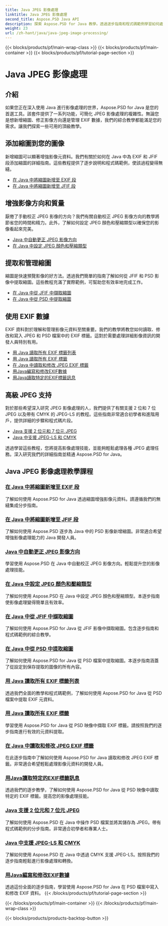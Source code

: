 ```yaml
---
title: Java JPEG 影像處理
linktitle: Java JPEG 影像處理
second_title: Aspose.PSD Java API
description: 探索 Aspose.PSD for Java 教學。透過逐步指南和程式碼範例學習如何處理 EXIF、JFIF、JPEG 等。
weight: 23
url: /zh-hant/java/java-jpeg-image-processing/
---
```


{{< blocks/products/pf/main-wrap-class >}}
{{< blocks/products/pf/main-container >}}
{{< blocks/products/pf/tutorial-page-section >}}

# Java JPEG 影像處理


## 介紹

如果您正在深入使用 Java 進行影像處理的世界，Aspose.PSD for Java 是您的首選工具。該套件提供了一系列功能，可簡化 JPEG 影像處理的複雜性。無論您是想新增縮圖、修正影像方向還是管理 EXIF 數據，我們的綜合教學都能滿足您的需求。讓我們探索一些可用的頂級教學。

## 添加縮圖到您的圖像

新增縮圖可以顯著增強影像元資料。我們有關於如何在 Java 中為 EXIF 和 JFIF 段添加縮圖的詳細指南。這些教程提供了逐步說明和程式碼範例，使該過程變得無縫。

- [在 Java 中將縮圖新增至 EXIF 段](./add-thumbnail-to-exif-segment-java/)
- [在 Java 中將縮圖新增至 JFIF 段](./add-thumbnail-to-jfif-segment-java/)

## 增強影像方向和質量

厭倦了手動校正 JPEG 影像的方向？我們有關自動校正 JPEG 影像方向的教學將節省您的時間和精力。此外，了解如何設定 JPEG 顏色和壓縮類型以確保您的影像看起來完美。

- [Java 中自動更正 JPEG 影像方向](./auto-correct-jpeg-image-orientation-java/)
- [在 Java 中設定 JPEG 顏色和壓縮類型](./set-jpeg-color-compression-type-java/)

## 提取和管理縮圖

縮圖是快速預覽影像的好方法。透過我們簡單的指南了解如何從 JFIF 和 PSD 影像中提取縮圖。這些教程充滿了實際範例，可幫助您有效率地完成工作。

- [在 Java 中從 JFIF 中擷取縮圖](./extract-thumbnail-from-jfif-java/)
- [在 Java 中從 PSD 中提取縮圖](./extract-thumbnail-from-psd-java/)

## 使用 EXIF 數據

EXIF 資料對於理解和管理影像元資料至關重要。我們的教學將教您如何讀取、修改和寫入 JPEG 和 PSD 檔案中的 EXIF 標籤。這對於需要處理詳細影像資訊的開發人員特別有用。

- [用 Java 讀取所有 EXIF 標籤列表](./read-all-exif-tag-list-java/)
- [用 Java 讀取所有 EXIF 標籤](./read-all-exif-tags-java/)
- [在 Java 中讀取和修改 JPEG EXIF 標籤](./read-modify-jpeg-exif-tags-java/)
- [用Java編寫和修改EXIF數據](./write-modify-exif-data-java/)
- [用Java讀取特定的EXIF標籤訊息](./read-specific-exif-tags-info-java/)

## 高級 JPEG 支持

對於那些希望深入研究 JPEG 影像處理的人，我們提供了有關支援 2 位和 7 位 JPEG 以及帶有 CMYK 的 JPEG-LS 的教程。這些指南非常適合初學者和進階用戶，提供詳細的步驟和程式碼片段。

- [Java 支援 2 位元和 7 位元 JPEG](./support-2-7-bits-jpeg-java/)
- [Java 中支援 JPEG-LS 和 CMYK](./support-jpeg-ls-cmyk-java/)

透過學習這些教程，您將提高影像處理技能，並能夠輕鬆處理各種 JPEG 處理任務。深入研究我們的詳細指南並精通 Aspose.PSD for Java。
## Java JPEG 影像處理教學課程
### [在 Java 中將縮圖新增至 EXIF 段](./add-thumbnail-to-exif-segment-java/)
了解如何使用 Aspose.PSD for Java 透過縮圖增強影像元資料。請遵循我們的無縫集成分步指南。
### [在 Java 中將縮圖新增至 JFIF 段](./add-thumbnail-to-jfif-segment-java/)
了解如何使用 Aspose.PSD 逐步為 Java 中的 PSD 影像新增縮圖。非常適合希望增強影像處理能力的 Java 開發人員。
### [Java 中自動更正 JPEG 影像方向](./auto-correct-jpeg-image-orientation-java/)
學習使用 Aspose.PSD 在 Java 中自動校正 JPEG 影像方向。輕鬆提升您的影像處理技能。
### [在 Java 中設定 JPEG 顏色和壓縮類型](./set-jpeg-color-compression-type-java/)
了解如何使用 Aspose.PSD 在 Java 中設定 JPEG 顏色和壓縮類型。本逐步指南使影像處理變得簡單且有效率。
### [在 Java 中從 JFIF 中擷取縮圖](./extract-thumbnail-from-jfif-java/)
了解如何使用 Aspose.PSD for Java 從 JFIF 影像中擷取縮圖。包含逐步指南和程式碼範例的綜合教學。
### [在 Java 中從 PSD 中提取縮圖](./extract-thumbnail-from-psd-java/)
了解如何使用 Aspose.PSD for Java 從 PSD 檔案中提取縮圖。本逐步指南涵蓋了從設定到保存提取的圖像的所有內容。
### [用 Java 讀取所有 EXIF 標籤列表](./read-all-exif-tag-list-java/)
透過我們全面的教學和程式碼範例，了解如何使用 Aspose.PSD for Java 從 PSD 檔案中提取 EXIF 元資料。
### [用 Java 讀取所有 EXIF 標籤](./read-all-exif-tags-java/)
學習使用 Aspose.PSD for Java 從 PSD 映像中擷取 EXIF 標籤。請按照我們的逐步指南進行有效的元資料提取。
### [在 Java 中讀取和修改 JPEG EXIF 標籤](./read-modify-jpeg-exif-tags-java/)
在此逐步指南中了解如何使用 Aspose.PSD for Java 讀取和修改 JPEG EXIF 標籤。非常適合希望輕鬆處理影像元資料的開發人員。
### [用Java讀取特定的EXIF標籤訊息](./read-specific-exif-tags-info-java/)
透過我們的逐步教學，了解如何使用 Aspose.PSD for Java 從 PSD 映像中讀取特定的 EXIF 標籤。提高您的影像處理技能。
### [Java 支援 2 位元和 7 位元 JPEG](./support-2-7-bits-jpeg-java/)
了解如何使用 Aspose.PSD 在 Java 中操作 PSD 檔案並將其儲存為 JPEG。帶有程式碼範例的分步指南。非常適合初學者和專業人士。
### [Java 中支援 JPEG-LS 和 CMYK](./support-jpeg-ls-cmyk-java/)
了解如何使用 Aspose.PSD 在 Java 中透過 CMYK 支援 JPEG-LS。按照我們的逐步指南輕鬆進行影像處理和轉換。
### [用Java編寫和修改EXIF數據](./write-modify-exif-data-java/)
透過這份全面的逐步指南，學習使用 Aspose.PSD for Java 在 PSD 檔案中寫入和修改 EXIF 資料。
{{< /blocks/products/pf/tutorial-page-section >}}

{{< /blocks/products/pf/main-container >}}
{{< /blocks/products/pf/main-wrap-class >}}

{{< blocks/products/products-backtop-button >}}
